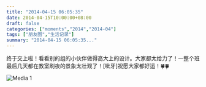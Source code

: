 ```yaml
---
title: "2014-04-15 06:05:35"
date: 2014-04-15T10:00:00+08:00
draft: false
categories: ["moments","2014","2014-04"]
tags: ["朋友圈","生活记录"]
summary: "2014-04-15 06:05:35..."
---
```


终于交上啦！看看别的组的小伙伴做得高大上的设计。大家都太给力了！一整个班最后几天都在教室刷夜的景象太壮观了！[呲牙]祝愿大家都好运！🍀🍀

![Media 1](/Moments/photos/2014-04-15/201404150605350.jpg)

